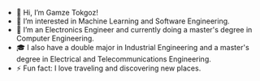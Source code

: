 - 👋 Hi, I’m Gamze Tokgoz!
- 👀 I’m interested in Machine Learning and Software Engineering.
- 🌱 I’m an Electronics Engineer and currently doing a master's degree in Computer Engineering.
- 🎓 I also have a double major in Industrial Engineering and a master's degree in Electrical and Telecommunications Engineering.
- ⚡ Fun fact: I love traveling and discovering new places.

<!---
gamzetokgoz/gamzetokgoz is a ✨ special ✨ repository because its `README.md` (this file) appears on your GitHub profile.
You can click the Preview link to take a look at your changes.
--->
